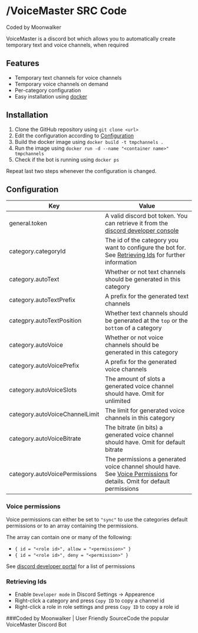 # /VoiceMaster SRC Code 
Coded by Moonwalker

VoiceMaster is a discord bot which allows you to automatically create temporary text and voice channels, when required

## Features
- Temporary text channels for voice channels
- Temporary voice channels on demand
- Per-category configuration
- Easy installation using [docker](https://www.docker.com/)

## Installation
1. Clone the GitHub repository using `git clone <url>`
2. Edit the configuration according to [Configuration](#configuration)
3. Build the docker image using `docker build -t tmpchannels .`
4. Run the image using `docker run -d --name "<container name>" tmpchannels `
5. Check if the bot is running using `docker ps`

Repeat last two steps whenever the configuration is changed.

## Configuration

Key | Value
------------ | -------------
general.token | A valid discord bot token. You can retrieve it from the [discord developer console](https://discord.com/developers/applications)
category.categoryId | The id of the category you want to configure the bot for. See [Retrieving Ids](#retrieving-ids) for further information
category.autoText | Whether or not text channels should be generated in this category
category.autoTextPrefix | A prefix for the generated text channels
categpry.autoTextPosition | Whether text channels should be generated at the `top` or the `bottom` of a category
category.autoVoice | Whether or not voice channels should be generated in this category
category.autoVoicePrefix | A prefix for the generated voice channels
category.autoVoiceSlots | The amount of slots a generated voice channel should have. Omit for unlimited
category.autoVoiceChannelLimit | The limit for generated voice channels in this category
category.autoVoiceBitrate | The bitrate (in bits) a generated voice channel should have. Omit for default bitrate
category.autoVoicePermissions | The permissions a generated voice channel should have. See [Voice Permissions](#voice-permissions) for details. Omit for default permissions

### Voice permissions
Voice permissions can either be set to `"sync"` to use the categories default permissions or to an array containing the permissions.

The array can contain one or many of the following:
- `{ id = "<role id>", allow = "<permission>" }`
- `{ id = "<role id>", deny = "<permission>" }`

See [discord developer portal](https://discord.com/developers/docs/topics/permissions) for a list of permissions

### Retrieving Ids
- Enable `Developer mode` in Discord Settings -> Appearence 
- Right-click a category and press `Copy ID` to copy a channel id
- Right-click a role in role settings and press `Copy ID` to copy a role id

###Coded by Moonwalker | User Friendly SourceCode the popular VoiceMaster Discord Bot

